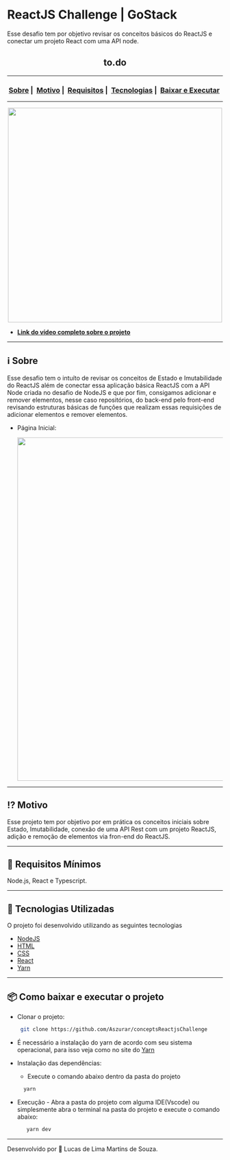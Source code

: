 # ReactJS Challenge | GoStack
 Esse desafio tem por objetivo revisar os conceitos básicos do ReactJS e conectar um projeto React com uma API node.
<h2 align="center">to.do</h2>

___

<h3 align="center">
  <a href="#information_source-sobre">Sobre</a>&nbsp;|&nbsp;
  <a href="#interrobang-motivo">Motivo</a>&nbsp;|&nbsp;
  <a href="#seedling-requisitos-mínimos">Requisitos</a>&nbsp;|&nbsp;
  <a href="#rocket-tecnologias-utilizadas">Tecnologias</a>&nbsp;|&nbsp;
  <a href="#package-como-baixar-e-executar-o-projeto">Baixar e Executar</a>&nbsp;
</h3>

___

<div align="center" ><img src="" width="500"></div>

- [**Link do vídeo completo sobre o projeto**]()

___

## :information_source: Sobre

Esse desafio tem o intuíto de revisar os conceitos de Estado e Imutabilidade do ReactJS além de conectar essa aplicação básica ReactJS com a API Node criada no desafio de NodeJS  e que por fim, consigamos adicionar e remover elementos, nesse caso repositórios, do back-end pelo front-end revisando estruturas básicas de funções que realizam essas requisições de adicionar elementos e remover elementos.

* Página Inicial:
 
  <img src="https://i.imgur.com/P66DOns.png" width="800"> 


  
___
## :interrobang: Motivo

Esse projeto tem por objetivo por em prática os conceitos iniciais sobre Estado, Imutabilidade, conexão de uma API Rest com um projeto ReactJS, adição e remoção de elementos via fron-end do ReactJS.

___
## :seedling: Requisitos Mínimos

Node.js, React e Typescript. 

___
## :rocket: Tecnologias Utilizadas 

O projeto foi desenvolvido utilizando as seguintes tecnologias

- [NodeJS](https://nodejs.org/en/)
- [HTML](https://developer.mozilla.org/pt-BR/docs/Web/HTML)
- [CSS](https://developer.mozilla.org/pt-BR/docs/Web/CSS)
- [React](https://pt-br.reactjs.org/)
- [Yarn](https://classic.yarnpkg.com/blog/2017/05/12/introducing-yarn/)
___
## :package: Como baixar e executar o projeto

  - Clonar o projeto:
    ```bash
     git clone https://github.com/Aszurar/conceptsReactjsChallenge
    ```
  - É necessário a instalação do yarn de acordo com seu sistema operacional, para isso veja como no site do [Yarn](https://classic.yarnpkg.com/blog/2017/05/12/introducing-yarn/)
  - Instalação das dependências:
    - Execute o comando abaixo dentro da pasta do projeto 
    ```bash
      yarn
    ```
 
 - Execução - Abra a pasta do projeto com alguma IDE(Vscode) ou simplesmente abra o terminal na pasta do projeto e execute o comando abaixo:
    ```bash
       yarn dev
    ``` 
___
Desenvolvido por :star2: Lucas de Lima Martins de Souza.

